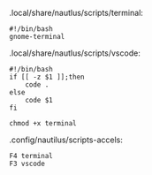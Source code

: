 .local/share/nautlus/scripts/terminal:
```
#!/bin/bash
gnome-terminal
```

.local/share/nautlus/scripts/vscode:
```
#!/bin/bash
if [[ -z $1 ]];then
	code .
else
	code $1
fi
```

`chmod +x terminal`

.config/nautilus/scripts-accels:
```
F4 terminal
F3 vscode
```


